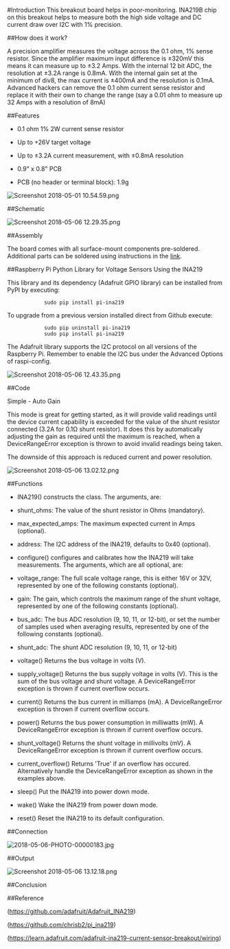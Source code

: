 #Introduction
 This breakout board helps in poor-monitoring. INA219B chip on this breakout helps to measure both the high side voltage and DC current draw over I2C with 1% precision.

##How does it work?

A precision amplifier measures the voltage across the 0.1 ohm, 1% sense resistor. Since the amplifier maximum input difference is ±320mV this means it can measure up to ±3.2 Amps. With the internal 12 bit ADC, the resolution at ±3.2A range is 0.8mA. With the internal gain set at the minimum of div8, the max current is ±400mA and the resolution is 0.1mA. Advanced hackers can remove the 0.1 ohm current sense resistor and replace it with their own to change the range (say a 0.01 ohm to measure up 32 Amps with a resolution of 8mA)

##Features

* 0.1 ohm 1% 2W current sense resistor

* Up to +26V target voltage

* Up to ±3.2A current measurement, with ±0.8mA resolution

* 0.9" x 0.8" PCB

* PCB (no header or terminal block): 1.9g


![Screenshot 2018-05-01 10.54.59.png](https://bitbucket.org/repo/BgdaKR7/images/3749407616-Screenshot%202018-05-01%2010.54.59.png)

##Schematic

![Screenshot 2018-05-06 12.29.35.png](https://bitbucket.org/repo/BgdaKR7/images/3687100833-Screenshot%202018-05-06%2012.29.35.png)

##Assembly

The board comes with all surface-mount components pre-soldered.  Additional parts can be soldered using instructions in the [link](https://learn.adafruit.com/adafruit-ina219-current-sensor-breakout/assembly).

##Raspberry Pi Python Library for Voltage Sensors Using the INA219

This library and its dependency (Adafruit GPIO library) can be installed from PyPI by executing:

                sudo pip install pi-ina219

To upgrade from a previous version installed direct from Github execute:

                sudo pip uninstall pi-ina219 
                sudo pip install pi-ina219

The Adafruit library supports the I2C protocol on all versions of the Raspberry Pi. Remember to enable the I2C bus under the Advanced Options of raspi-config.

![Screenshot 2018-05-06 12.43.35.png](https://bitbucket.org/repo/BgdaKR7/images/2795712847-Screenshot%202018-05-06%2012.43.35.png)

##Code

Simple - Auto Gain

This mode is great for getting started, as it will provide valid readings until the device current capability is exceeded for the value of the shunt resistor connected (3.2A for 0.1Ω shunt resistor). It does this by automatically adjusting the gain as required until the maximum is reached, when a DeviceRangeError exception is thrown to avoid invalid readings being taken.

The downside of this approach is reduced current and power resolution.

![Screenshot 2018-05-06 13.02.12.png](https://bitbucket.org/repo/BgdaKR7/images/424581768-Screenshot%202018-05-06%2013.02.12.png)

##Functions

* INA219() constructs the class. The arguments, are:

* shunt_ohms: The value of the shunt resistor in Ohms (mandatory).

* max_expected_amps: The maximum expected current in Amps (optional).

* address: The I2C address of the INA219, defaults to 0x40 (optional).

* configure() configures and calibrates how the INA219 will take measurements. The arguments, which are all optional, are:

* voltage_range: The full scale voltage range, this is either 16V or 32V, represented by one of the following constants (optional).

* gain: The gain, which controls the maximum range of the shunt voltage, represented by one of the following constants (optional).

* bus_adc: The bus ADC resolution (9, 10, 11, or 12-bit), or set the number of samples used when averaging results, represented by one of the following constants (optional).

* shunt_adc: The shunt ADC resolution (9, 10, 11, or 12-bit)

* voltage() Returns the bus voltage in volts (V).

* supply_voltage() Returns the bus supply voltage in volts (V). This is the sum of the bus voltage and shunt voltage. A DeviceRangeError exception is thrown if current overflow occurs.

* current() Returns the bus current in milliamps (mA). A DeviceRangeError exception is thrown if current overflow occurs.

* power() Returns the bus power consumption in milliwatts (mW). A DeviceRangeError exception is thrown if current overflow occurs.

* shunt_voltage() Returns the shunt voltage in millivolts (mV). A DeviceRangeError exception is thrown if current overflow occurs.

* current_overflow() Returns 'True' if an overflow has occured. Alternatively handle the DeviceRangeError exception as shown in the examples above.

* sleep() Put the INA219 into power down mode.

* wake() Wake the INA219 from power down mode.

* reset() Reset the INA219 to its default configuration.

##Connection

![2018-05-06-PHOTO-00000183.jpg](https://bitbucket.org/repo/BgdaKR7/images/2384691306-2018-05-06-PHOTO-00000183.jpg)

##Output

![Screenshot 2018-05-06 13.12.18.png](https://bitbucket.org/repo/BgdaKR7/images/2874891055-Screenshot%202018-05-06%2013.12.18.png)

##Conclusion









##Reference

(https://github.com/adafruit/Adafruit_INA219)

(https://github.com/chrisb2/pi_ina219)

(https://learn.adafruit.com/adafruit-ina219-current-sensor-breakout/wiring)